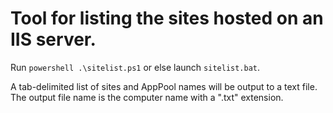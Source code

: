 # Tool for listing the sites hosted on an IIS server.

Run `powershell .\sitelist.ps1` or else launch `sitelist.bat`.

A tab-delimited list of sites and AppPool names will be output to a text file.
The output file name is the computer name with a ".txt" extension.